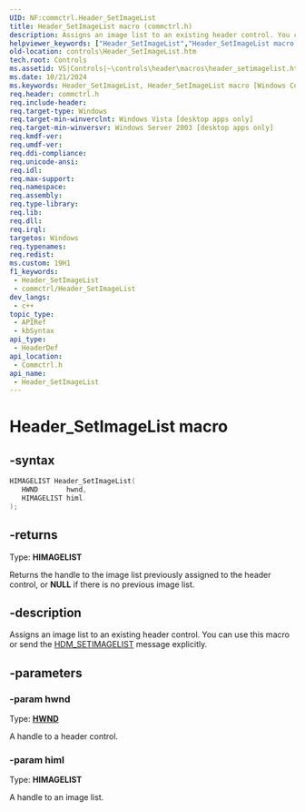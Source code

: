 ```yaml
---
UID: NF:commctrl.Header_SetImageList
title: Header_SetImageList macro (commctrl.h)
description: Assigns an image list to an existing header control. You can use this macro or send the HDM_SETIMAGELIST message explicitly.
helpviewer_keywords: ["Header_SetImageList","Header_SetImageList macro [Windows Controls]","_win32_Header_SetImageList","_win32_Header_SetImageList_cpp","commctrl/Header_SetImageList","controls.Header_SetImageList","controls._win32_Header_SetImageList"]
old-location: controls\Header_SetImageList.htm
tech.root: Controls
ms.assetid: VS|Controls|~\controls\header\macros\header_setimagelist.htm
ms.date: 10/21/2024
ms.keywords: Header_SetImageList, Header_SetImageList macro [Windows Controls], _win32_Header_SetImageList, _win32_Header_SetImageList_cpp, commctrl/Header_SetImageList, controls.Header_SetImageList, controls._win32_Header_SetImageList
req.header: commctrl.h
req.include-header: 
req.target-type: Windows
req.target-min-winverclnt: Windows Vista [desktop apps only]
req.target-min-winversvr: Windows Server 2003 [desktop apps only]
req.kmdf-ver: 
req.umdf-ver: 
req.ddi-compliance: 
req.unicode-ansi: 
req.idl: 
req.max-support: 
req.namespace: 
req.assembly: 
req.type-library: 
req.lib: 
req.dll: 
req.irql: 
targetos: Windows
req.typenames: 
req.redist: 
ms.custom: 19H1
f1_keywords:
 - Header_SetImageList
 - commctrl/Header_SetImageList
dev_langs:
 - c++
topic_type:
 - APIRef
 - kbSyntax
api_type:
 - HeaderDef
api_location:
 - Commctrl.h
api_name:
 - Header_SetImageList
---
```


# Header_SetImageList macro

## -syntax

```cpp
HIMAGELIST Header_SetImageList(
   HWND       hwnd,
   HIMAGELIST himl
);
```

## -returns

Type: **HIMAGELIST**

Returns the handle to the image list previously assigned to the header control, or <b>NULL</b> if there is no previous image list.


## -description

Assigns an image list to an existing header control. You can use this macro or send the <a href="/windows/desktop/Controls/hdm-setimagelist">HDM_SETIMAGELIST</a> message explicitly.

## -parameters

### -param hwnd

Type: <b><a href="/windows/desktop/WinProg/windows-data-types">HWND</a></b>

A handle to a header control.

### -param himl

Type: <b>HIMAGELIST</b>

A handle to an image list.
